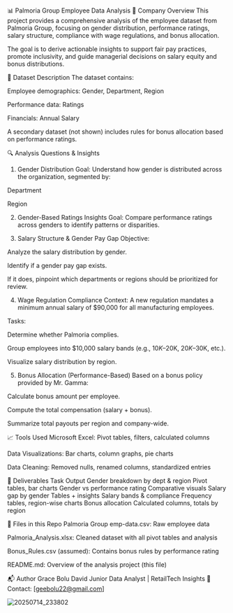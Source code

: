 📊 Palmoria Group Employee Data Analysis
🏢 Company Overview
This project provides a comprehensive analysis of the employee dataset from Palmoria Group, focusing on gender distribution, performance ratings, salary structure, compliance with wage regulations, and bonus allocation.

The goal is to derive actionable insights to support fair pay practices, promote inclusivity, and guide managerial decisions on salary equity and bonus distributions.

📁 Dataset Description
The dataset contains:

Employee demographics: Gender, Department, Region

Performance data: Ratings

Financials: Annual Salary

A secondary dataset (not shown) includes rules for bonus allocation based on performance ratings.

🔍 Analysis Questions & Insights
1. Gender Distribution
Goal: Understand how gender is distributed across the organization, segmented by:

Department

Region

2. Gender-Based Ratings Insights
Goal: Compare performance ratings across genders to identify patterns or disparities.

3. Salary Structure & Gender Pay Gap
Objective:

Analyze the salary distribution by gender.

Identify if a gender pay gap exists.

If it does, pinpoint which departments or regions should be prioritized for review.

4. Wage Regulation Compliance
Context: A new regulation mandates a minimum annual salary of $90,000 for all manufacturing employees.

Tasks:

Determine whether Palmoria complies.

Group employees into $10,000 salary bands (e.g., $10K–$20K, $20K–$30K, etc.).

Visualize salary distribution by region.

5. Bonus Allocation (Performance-Based)
Based on a bonus policy provided by Mr. Gamma:

Calculate bonus amount per employee.

Compute the total compensation (salary + bonus).

Summarize total payouts per region and company-wide.

📈 Tools Used
Microsoft Excel: Pivot tables, filters, calculated columns

Data Visualizations: Bar charts, column graphs, pie charts

Data Cleaning: Removed nulls, renamed columns, standardized entries

📌 Deliverables
Task	Output
Gender breakdown by dept & region	Pivot tables, bar charts
Gender vs performance rating	Comparative visuals
Salary gap by gender	Tables + insights
Salary bands & compliance	Frequency tables, region-wise charts
Bonus allocation	Calculated columns, totals by region

📂 Files in this Repo
Palmoria Group emp-data.csv: Raw employee data

Palmoria_Analysis.xlsx: Cleaned dataset with all pivot tables and analysis

Bonus_Rules.csv (assumed): Contains bonus rules by performance rating

README.md: Overview of the analysis project (this file)

📬 Author
Grace Bolu David
Junior Data Analyst | RetailTech Insights
📧 Contact: [geebolu22@gmail.com]

![20250714_233802](https://github.com/user-attachments/assets/c5c80577-e1af-44c5-a702-297cd2026782)
